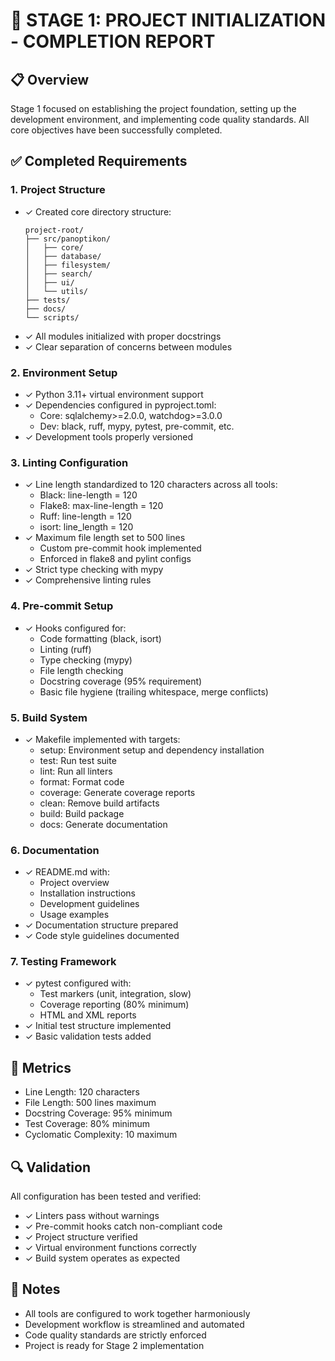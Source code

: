 # 🏁 STAGE 1: PROJECT INITIALIZATION - COMPLETION REPORT

## 📋 Overview
Stage 1 focused on establishing the project foundation, setting up the development environment, and implementing code quality standards. All core objectives have been successfully completed.

## ✅ Completed Requirements

### 1. Project Structure
- ✓ Created core directory structure:
  ```
  project-root/
  ├── src/panoptikon/
  │   ├── core/
  │   ├── database/
  │   ├── filesystem/
  │   ├── search/
  │   ├── ui/
  │   └── utils/
  ├── tests/
  ├── docs/
  └── scripts/
  ```
- ✓ All modules initialized with proper docstrings
- ✓ Clear separation of concerns between modules

### 2. Environment Setup
- ✓ Python 3.11+ virtual environment support
- ✓ Dependencies configured in pyproject.toml:
  - Core: sqlalchemy>=2.0.0, watchdog>=3.0.0
  - Dev: black, ruff, mypy, pytest, pre-commit, etc.
- ✓ Development tools properly versioned

### 3. Linting Configuration
- ✓ Line length standardized to 120 characters across all tools:
  - Black: line-length = 120
  - Flake8: max-line-length = 120
  - Ruff: line-length = 120
  - isort: line_length = 120
- ✓ Maximum file length set to 500 lines
  - Custom pre-commit hook implemented
  - Enforced in flake8 and pylint configs
- ✓ Strict type checking with mypy
- ✓ Comprehensive linting rules

### 4. Pre-commit Setup
- ✓ Hooks configured for:
  - Code formatting (black, isort)
  - Linting (ruff)
  - Type checking (mypy)
  - File length checking
  - Docstring coverage (95% requirement)
  - Basic file hygiene (trailing whitespace, merge conflicts)

### 5. Build System
- ✓ Makefile implemented with targets:
  - setup: Environment setup and dependency installation
  - test: Run test suite
  - lint: Run all linters
  - format: Format code
  - coverage: Generate coverage reports
  - clean: Remove build artifacts
  - build: Build package
  - docs: Generate documentation

### 6. Documentation
- ✓ README.md with:
  - Project overview
  - Installation instructions
  - Development guidelines
  - Usage examples
- ✓ Documentation structure prepared
- ✓ Code style guidelines documented

### 7. Testing Framework
- ✓ pytest configured with:
  - Test markers (unit, integration, slow)
  - Coverage reporting (80% minimum)
  - HTML and XML reports
- ✓ Initial test structure implemented
- ✓ Basic validation tests added

## 🎯 Metrics
- Line Length: 120 characters
- File Length: 500 lines maximum
- Docstring Coverage: 95% minimum
- Test Coverage: 80% minimum
- Cyclomatic Complexity: 10 maximum

## 🔍 Validation
All configuration has been tested and verified:
- ✓ Linters pass without warnings
- ✓ Pre-commit hooks catch non-compliant code
- ✓ Project structure verified
- ✓ Virtual environment functions correctly
- ✓ Build system operates as expected

## 📝 Notes
- All tools are configured to work together harmoniously
- Development workflow is streamlined and automated
- Code quality standards are strictly enforced
- Project is ready for Stage 2 implementation 
